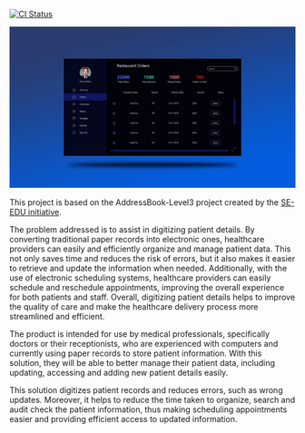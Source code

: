 [![CI Status](https://github.com/se-edu/addressbook-level3/workflows/Java%20CI/badge.svg)](https://github.com/AY2223S2-CS2103T-W11-4/tp/actions)

![Ui](docs/images/Ui.png)

This project is based on the AddressBook-Level3 project created by the [SE-EDU initiative](https://se-education.org).

The problem addressed is to assist in digitizing patient details. By converting traditional paper records into electronic ones, healthcare providers can easily and efficiently organize and manage patient data. This not only saves time and reduces the risk of errors, but it also makes it easier to retrieve and update the information when needed. Additionally, with the use of electronic scheduling systems, healthcare providers can easily schedule and reschedule appointments, improving the overall experience for both patients and staff. Overall, digitizing patient details helps to improve the quality of care and make the healthcare delivery process more streamlined and efficient.  

The product is intended for use by medical professionals, specifically doctors or their receptionists, who are experienced with computers and currently using paper records to store patient information. With this solution, they will be able to better manage their patient data, including updating, accessing and adding new patient details easily. 

This solution digitizes patient records and reduces errors, such as wrong updates. Moreover, it helps to reduce the time taken to organize, search and audit check the patient information, thus making scheduling appointments easier and providing efficient access to updated information.
